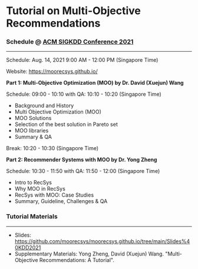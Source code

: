 # Tutorial on Multi-Objective Recommendations

### Schedule @ [ACM SIGKDD Conference 2021](https://kdd.org/kdd2021/)
-------------------
Schedule: Aug. 14, 2021 9:00 AM - 12:00 PM (Singapore Time)

Website: https://moorecsys.github.io/

**Part 1: Multi-Objective Optimization (MOO) by Dr. David (Xuejun) Wang**

Schedule: 09:00 - 10:10 with QA: 10:10 - 10:20 (Singapore Time)

* Background and History
* Multi Objective Optimization (MOO)
* MOO Solutions
* Selection of the best solution in Pareto set
* MOO libraries
* Summary & QA

Break: 10:20 - 10:30 (Singapore Time)

**Part 2: Recommender Systems with MOO by Dr. Yong Zheng**

Schedule: 10:30 - 11:50 with QA: 11:50 - 12:00 (Singapore Time)

* Intro to RecSys
* Why MOO in RecSys
* RecSys with MOO: Case Studies
* Summary, Guideline, Challenges & QA

### Tutorial Materials
-------------------
* Slides: https://github.com/moorecsys/moorecsys.github.io/tree/main/Slides%40KDD2021
* Supplementary Materials: Yong Zheng, David (Xuejun) Wang. "Multi-Objective Recommendations: A Tutorial". 
